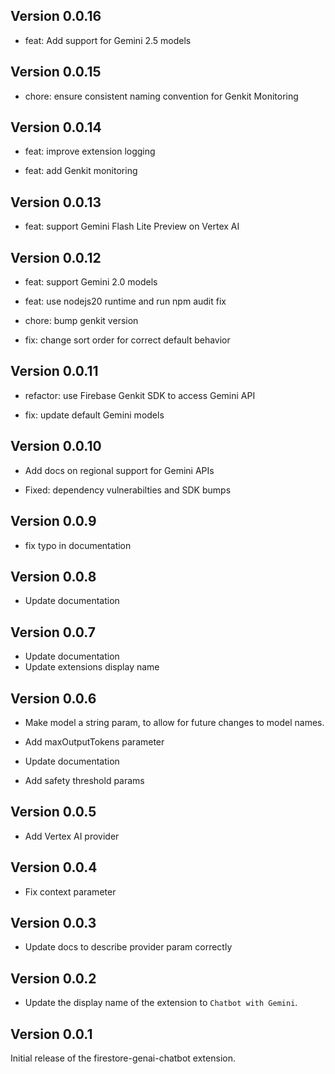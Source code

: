## Version 0.0.16

- feat: Add support for Gemini 2.5 models

## Version 0.0.15

- chore: ensure consistent naming convention for Genkit Monitoring

## Version 0.0.14

- feat: improve extension logging

- feat: add Genkit monitoring

## Version 0.0.13

- feat: support Gemini Flash Lite Preview on Vertex AI

## Version 0.0.12

- feat: support Gemini 2.0 models

- feat: use nodejs20 runtime and run npm audit fix

- chore: bump genkit version

- fix: change sort order for correct default behavior

## Version 0.0.11

- refactor: use Firebase Genkit SDK to access Gemini API

- fix: update default Gemini models

## Version 0.0.10

- Add docs on regional support for Gemini APIs

- Fixed: dependency vulnerabilties and SDK bumps

## Version 0.0.9

- fix typo in documentation

## Version 0.0.8

- Update documentation

## Version 0.0.7

- Update documentation
- Update extensions display name

## Version 0.0.6

- Make model a string param, to allow for future changes to model names.

- Add maxOutputTokens parameter

- Update documentation

- Add safety threshold params

## Version 0.0.5

- Add Vertex AI provider

## Version 0.0.4

- Fix context parameter

## Version 0.0.3

- Update docs to describe provider param correctly

## Version 0.0.2

- Update the display name of the extension to `Chatbot with Gemini`.

## Version 0.0.1

Initial release of the firestore-genai-chatbot extension.
